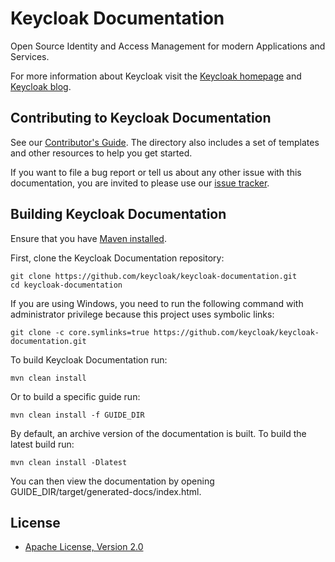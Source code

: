 Keycloak Documentation
======================

Open Source Identity and Access Management for modern Applications and Services.

For more information about Keycloak visit the [Keycloak homepage](http://keycloak.org) and [Keycloak blog](https://www.keycloak.org/blog).


Contributing to Keycloak Documentation
----------------------------------------

See our [Contributor's Guide](internal_resources/contributing.adoc). The directory also includes a set of templates and other resources to help you get started.

If you want to file a bug report or tell us about any other issue with this documentation, you are invited to please use our [issue tracker](https://issues.redhat.com/projects/KEYCLOAK/).


Building Keycloak Documentation
---------------------------------

Ensure that you have [Maven installed](https://maven.apache.org/).

First, clone the Keycloak Documentation repository:

    git clone https://github.com/keycloak/keycloak-documentation.git
    cd keycloak-documentation

If you are using Windows, you need to run the following command with administrator privilege because this project uses symbolic links:

    git clone -c core.symlinks=true https://github.com/keycloak/keycloak-documentation.git

To build Keycloak Documentation run:

    mvn clean install

Or to build a specific guide run:

    mvn clean install -f GUIDE_DIR
    
By default, an archive version of the documentation is built. To build the latest build run:

    mvn clean install -Dlatest

You can then view the documentation by opening GUIDE_DIR/target/generated-docs/index.html.


License
-------

* [Apache License, Version 2.0](https://www.apache.org/licenses/LICENSE-2.0)
